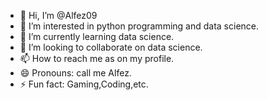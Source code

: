 - 👋 Hi, I’m @Alfez09
- 👀 I’m interested in python programming and data science.
- 🌱 I’m currently learning data science. 
- 💞️ I’m looking to collaborate on data science.
- 📫 How to reach me as on my profile.
- 😄 Pronouns: call me Alfez.
- ⚡ Fun fact: Gaming,Coding,etc.

<!---
Alfez09/Alfez09 is a ✨ special ✨ repository because its `README.md` (this file) appears on your GitHub profile.
You can click the Preview link to take a look at your changes.
--->
